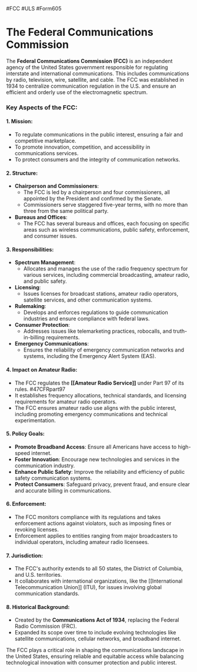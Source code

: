 #FCC #ULS #Form605 
# The Federal Communications Commission
The **Federal Communications Commission (FCC)** is an independent agency of the United States government responsible for regulating interstate and international communications. This includes communications by radio, television, wire, satellite, and cable. The FCC was established in 1934 to centralize communication regulation in the U.S. and ensure an efficient and orderly use of the electromagnetic spectrum.

### Key Aspects of the FCC:

#### 1. **Mission**:

- To regulate communications in the public interest, ensuring a fair and competitive marketplace.
- To promote innovation, competition, and accessibility in communications services.
- To protect consumers and the integrity of communication networks.

#### 2. **Structure**:

- **Chairperson and Commissioners**:
    - The FCC is led by a chairperson and four commissioners, all appointed by the President and confirmed by the Senate.
    - Commissioners serve staggered five-year terms, with no more than three from the same political party.
- **Bureaus and Offices**:
    - The FCC has several bureaus and offices, each focusing on specific areas such as wireless communications, public safety, enforcement, and consumer issues.

#### 3. **Responsibilities**:

- **Spectrum Management**:
    - Allocates and manages the use of the radio frequency spectrum for various services, including commercial broadcasting, amateur radio, and public safety.
- **Licensing**:
    - Issues licenses for broadcast stations, amateur radio operators, satellite services, and other communication systems.
- **Rulemaking**:
    - Develops and enforces regulations to guide communication industries and ensure compliance with federal laws.
- **Consumer Protection**:
    - Addresses issues like telemarketing practices, robocalls, and truth-in-billing requirements.
- **Emergency Communications**:
    - Ensures the reliability of emergency communication networks and systems, including the Emergency Alert System (EAS).

#### 4. **Impact on Amateur Radio**:

- The FCC regulates the **[[Amateur Radio Service]]** under Part 97 of its rules. #47CFRpart97 
- It establishes frequency allocations, technical standards, and licensing requirements for amateur radio operators.
- The FCC ensures amateur radio use aligns with the public interest, including promoting emergency communications and technical experimentation.

#### 5. **Policy Goals**:

- **Promote Broadband Access**: Ensure all Americans have access to high-speed internet.
- **Foster Innovation**: Encourage new technologies and services in the communication industry.
- **Enhance Public Safety**: Improve the reliability and efficiency of public safety communication systems.
- **Protect Consumers**: Safeguard privacy, prevent fraud, and ensure clear and accurate billing in communications.

#### 6. **Enforcement**:

- The FCC monitors compliance with its regulations and takes enforcement actions against violators, such as imposing fines or revoking licenses.
- Enforcement applies to entities ranging from major broadcasters to individual operators, including amateur radio licensees.

#### 7. **Jurisdiction**:

- The FCC's authority extends to all 50 states, the District of Columbia, and U.S. territories.
- It collaborates with international organizations, like the [[International Telecommunication Union]] (ITU), for issues involving global communication standards.

#### 8. **Historical Background**:

- Created by the **Communications Act of 1934**, replacing the Federal Radio Commission (FRC).
- Expanded its scope over time to include evolving technologies like satellite communications, cellular networks, and broadband internet.

The FCC plays a critical role in shaping the communications landscape in the United States, ensuring reliable and equitable access while balancing technological innovation with consumer protection and public interest.